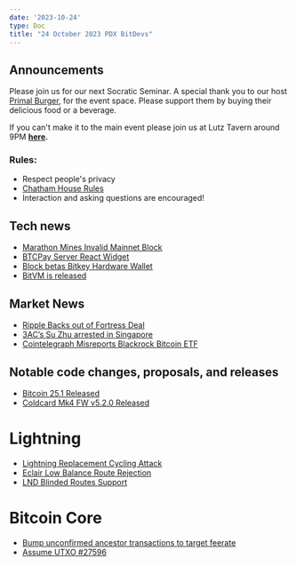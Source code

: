 ```yaml
---
date: '2023-10-24'
type: Doc
title: "24 October 2023 PDX BitDevs"
---
```


## Announcements

Please join us for our next Socratic Seminar. A special thank you to our host <a href="https://dicksprimalburger.com/" data-no-summary>Primal Burger</a>, for the event space. Please support them by buying their delicious food or a beverage.

If you can't make it to the main event please join us at Lutz Tavern around 9PM **<a href="https://www.lutztavern.com/" data-no-summary>here</a>.**

### Rules:
- Respect people's privacy
- [Chatham House Rules](https://www.chathamhouse.org/about-us/chatham-house-rule)
- Interaction and asking questions are encouraged!

## Tech news
- [Marathon Mines Invalid Mainnet Block](https://cointelegraph.com/news/bitcoin-mining-firm-marathon-mines-invalid-block-btc)
- [BTCPay Server React Widget](https://bitcoinmagazine.com/technical/bitcoin-payment-service-btcpay-server-now-easier-to-integrate-with-react-apps)
- [Block betas Bitkey Hardware Wallet](https://twitter.com/BitcoinMagazine/status/1709557921820872803)
- [BitVM is released](https://bitvm.org/bitvm.pdf)

## Market News
- [Ripple Backs out of Fortress Deal](https://www.bankingdive.com/news/ripple-backs-out-fortress-trust-acquisition-crypto-custodian/695190)
- [3AC’s Su Zhu arrested in Singapore](https://cointelegraph.com/news/3ac-su-zhu-arrested-in-singapore)
- [Cointelegraph Misreports Blackrock Bitcoin ETF](https://twitter.com/jacobcanfield/status/1713919274241143193?s=46)

## Notable code changes, proposals, and releases
- [Bitcoin 25.1 Released](https://github.com/bitcoin/bitcoin/blob/master/doc/release-notes/release-notes-25.1.md)
- [Coldcard Mk4 FW v5.2.0 Released](https://blog.coinkite.com/5.2.0-seed-vault)

# Lightning
- [Lightning Replacement Cycling Attack](https://twitter.com/mononautical/status/1715736832950825224)
- [Eclair Low Balance Route Rejection](https://github.com/ACINQ/eclair/pull/2703)
- [LND Blinded Routes Support](https://github.com/lightningnetwork/lnd/pull/7267)

# Bitcoin Core
- [Bump unconfirmed ancestor transactions to target feerate](https://github.com/bitcoin/bitcoin/pull/26152)
- [Assume UTXO #27596](https://github.com/bitcoin/bitcoin/pull/27596)
